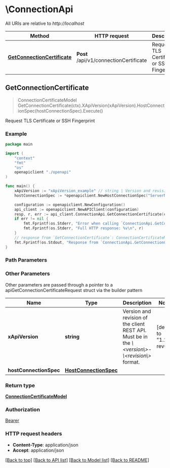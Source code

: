 # \ConnectionApi

All URIs are relative to *http://localhost*

Method | HTTP request | Description
------------- | ------------- | -------------
[**GetConnectionCertificate**](ConnectionApi.md#GetConnectionCertificate) | **Post** /api/v1/connectionCertificate | Request TLS Certificate or SSH Fingerprint



## GetConnectionCertificate

> ConnectionCertificateModel GetConnectionCertificate(ctx).XApiVersion(xApiVersion).HostConnectionSpec(hostConnectionSpec).Execute()

Request TLS Certificate or SSH Fingerprint



### Example

```go
package main

import (
    "context"
    "fmt"
    "os"
    openapiclient "./openapi"
)

func main() {
    xApiVersion := "xApiVersion_example" // string | Version and revision of the client REST API. Must be in the *\\<version\\>-\\<revision\\>* format. (default to "1.1-rev0")
    hostConnectionSpec := *openapiclient.NewHostConnectionSpec("ServerName_example", "CredentialsId_example", openapiclient.EManagedServerType("WindowsHost")) // HostConnectionSpec | 

    configuration := openapiclient.NewConfiguration()
    api_client := openapiclient.NewAPIClient(configuration)
    resp, r, err := api_client.ConnectionApi.GetConnectionCertificate(context.Background()).XApiVersion(xApiVersion).HostConnectionSpec(hostConnectionSpec).Execute()
    if err != nil {
        fmt.Fprintf(os.Stderr, "Error when calling `ConnectionApi.GetConnectionCertificate``: %v\n", err)
        fmt.Fprintf(os.Stderr, "Full HTTP response: %v\n", r)
    }
    // response from `GetConnectionCertificate`: ConnectionCertificateModel
    fmt.Fprintf(os.Stdout, "Response from `ConnectionApi.GetConnectionCertificate`: %v\n", resp)
}
```

### Path Parameters



### Other Parameters

Other parameters are passed through a pointer to a apiGetConnectionCertificateRequest struct via the builder pattern


Name | Type | Description  | Notes
------------- | ------------- | ------------- | -------------
 **xApiVersion** | **string** | Version and revision of the client REST API. Must be in the *\\&lt;version\\&gt;-\\&lt;revision\\&gt;* format. | [default to &quot;1.1-rev0&quot;]
 **hostConnectionSpec** | [**HostConnectionSpec**](HostConnectionSpec.md) |  | 

### Return type

[**ConnectionCertificateModel**](ConnectionCertificateModel.md)

### Authorization

[Bearer](../README.md#Bearer)

### HTTP request headers

- **Content-Type**: application/json
- **Accept**: application/json

[[Back to top]](#) [[Back to API list]](../README.md#documentation-for-api-endpoints)
[[Back to Model list]](../README.md#documentation-for-models)
[[Back to README]](../README.md)

